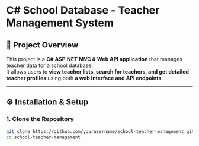 # C# School Database - Teacher Management System

## 📌 Project Overview
This project is a **C# ASP.NET MVC & Web API application** that manages teacher data for a school database.  
It allows users to **view teacher lists, search for teachers, and get detailed teacher profiles** using both **a web interface and API endpoints**.

---

## ⚙️ Installation & Setup

### **1. Clone the Repository**
```sh
git clone https://github.com/yourusername/school-teacher-management.git
cd school-teacher-management
